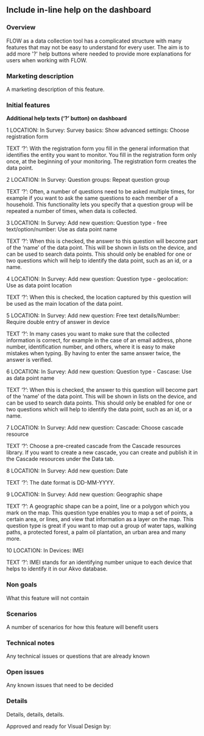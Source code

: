 Include in-line help on the dashboard 
-------------

### Overview
FLOW as a data collection tool has a complicated structure with many features that may not be easy to understand for every user. The aim is to add more '?' help buttons where needed to provide more explanations for users when working with FLOW. 

### Marketing description
A marketing description of this feature.

### Initial features

**Additional help texts (‘?’ button) on dashboard**

1 LOCATION: In Survey: Survey basics: Show advanced settings: Choose registration form

TEXT ‘?’:  With the registration form you fill in the general information that identifies the entity you want to monitor. You fill in the registration form only once, at the beginning of your monitoring. The registration form creates the data point.

2 LOCATION: In Survey: Question groups: Repeat question group

TEXT ‘?’: Often, a number of questions need to be asked multiple times, for example if you want to ask the same questions to each member of a household. This functionality lets you specify that a question group will be repeated a number of times, when data is collected.

3 LOCATION: In Survey: Add new question: Question type - free text/option/number: Use as data point name 

TEXT ‘?’: When this is checked, the answer to this question will become part of the ‘name’ of the data point. This will be shown in lists on the device, and can be used to search data points. This should only be enabled for one or two questions which will help to identify the data point, such as an id, or a name.

4 LOCATION: In Survey: Add new question: Question type - geolocation: Use as data point location

TEXT ‘?’: When this is checked, the location captured by this question will be used as the main location of the data point. 

5 LOCATION: In Survey: Add new question: Free text details/Number: Require double entry of answer in device 

TEXT ‘?’: In many cases you want to make sure that the collected information is correct, for example in the case of an email address, phone number, identification number, and others, where it is easy to make mistakes when typing. By having to enter the same answer twice, the answer is verified. 

6 LOCATION: In Survey: Add new question: Question type - Cascase: Use as data point name 

TEXT ‘?’: When this is checked, the answer to this question will become part of the ‘name’ of the data point. This will be shown in lists on the device, and can be used to search data points. This should only be enabled for one or two questions which will help to identify the data point, such as an id, or a name.

7 LOCATION: In Survey: Add new question: Cascade: Choose cascade resource 

TEXT ‘?’: Choose a pre-created cascade from the Cascade resources library. If you want to create a new cascade, you can create and publish it in the Cascade resources under the Data tab. 

8 LOCATION: In Survey: Add new question: Date 

TEXT ‘?’: The date format is DD-MM-YYYY. 

9 LOCATION: In Survey: Add new question: Geographic shape 

TEXT ‘?’: A geographic shape can be a point, line or a polygon which you mark on the map. This question type enables you to map a set of points, a certain area, or lines, and view that information as a layer on the map. This question type is great if you want to map out a group of water taps, walking paths, a protected forest, a palm oil plantation, an urban area and many more. 

10 LOCATION: In Devices: IMEI 

TEXT ‘?’: IMEI stands for an identifying number unique to each device that helps to identify it in our Akvo database.

### Non goals
What this feature will not contain

### Scenarios
A number of scenarios for how this feature will benefit users

### Technical notes
Any technical issues or questions that are already known

### Open issues
Any known issues that need to be decided

### Details
Details, details, details.

Approved and ready for Visual Design by: 
